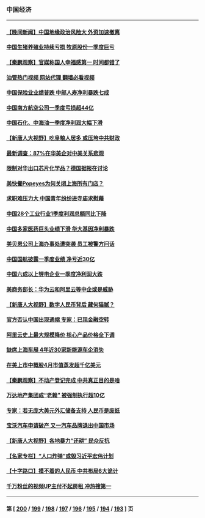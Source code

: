 ### 中国经济
---
#### [【晚间新闻】中国地缘政治风险大 外资加速撤离](../../pages/ncid283/n13983577.md?04282045) 
#### [中国生猪养殖业持续亏损 牧原股份一季度巨亏](../../pages/ncid283/n13983234.md?04282045) 
#### [【秦鹏观察】官媒称国人幸福感第一 时间都错了](../../pages/ncid283/n13983216.md?04282045) 
#### [油管热门视频 网站代理 翻墙必看视频](http://138.2.39.72:81/youtube.html?epic-marker?04282045)
#### [中国保险业业绩普跌 中邮人寿净利暴跌七成](../../pages/ncid283/n13983204.md?04282045) 
#### [中国南方航空公司一季度亏损超44亿](../../pages/ncid283/n13983150.md?04282045) 
#### [中国石化、中海油一季度净利润大幅下滑](../../pages/ncid283/n13983139.md?04282045) 
#### [【新唐人大视野】吃皇粮人居多 或压垮中共财政](../../pages/ncid283/n13983024.md?04282045) 
#### [最新调查：87%在华美企对中美关系悲观](../../pages/ncid283/n13982885.md?04282045) 
#### [限制对华出口芯片化学品？德国据报在讨论](../../pages/ncid283/n13982867.md?04282045) 
#### [美快餐Popeyes为何关闭上海所有门店？](../../pages/ncid283/n13982948.md?04282045) 
#### [求职难压力大 中国青年纷纷进寺庙求慰藉](../../pages/ncid283/n13982684.md?04282045) 
#### [中国28个工业行业1季度利润总额同比下降](../../pages/ncid283/n13982745.md?04282045) 
#### [中国多家医药巨头业绩下滑 华大基因净利暴跌](../../pages/ncid283/n13982355.md?04282045) 
#### [美贝恩公司上海办事处遭突袭 员工被警方问话](../../pages/ncid283/n13982485.md?04282045) 
#### [中国国航披露一季度业绩 净亏近30亿](../../pages/ncid283/n13982413.md?04282045) 
#### [中国六成以上锂电企业一季度净利润大跌](../../pages/ncid283/n13982386.md?04282045) 
#### [美商务部长：华为云和阿里云等中企或是威胁](../../pages/ncid283/n13982359.md?04282045) 
#### [【新唐人大视野】数字人民币背后 藏何猫腻？](../../pages/ncid283/n13982287.md?04282045) 
#### [官方否认中国出现通缩 专家：已现金融空转](../../pages/ncid283/n13982271.md?04282045) 
#### [阿里云史上最大规模降价 核心产品价格全下调](../../pages/ncid283/n13982054.md?04282045) 
#### [缺席上海车展 4年近30家新能源车企消失](../../pages/ncid283/n13981952.md?04282045) 
#### [在美上市中概股4月市值蒸发超千亿美元](../../pages/ncid283/n13981756.md?04282045) 
#### [【秦鹏观察】不动产登记完成 中共真正目的是啥](../../pages/ncid283/n13981623.md?04282045) 
#### [万达地产集团成“老赖” 被强制执行超10亿](../../pages/ncid283/n13981661.md?04282045) 
#### [专家：若无庞大美元外汇储备支持 人民币是废纸](../../pages/ncid283/n13981559.md?04282045) 
#### [宝沃汽车申请破产 又一汽车品牌退出中国市场](../../pages/ncid283/n13981620.md?04282045) 
#### [【新唐人大视野】各地暴力“还耕” 民众反抗](../../pages/ncid283/n13981426.md?04282045) 
#### [【名家专栏】“人口炸弹”或毁习近平宏伟计划](../../pages/ncid283/n13979311.md?04282045) 
#### [【十字路口】摸不着的人民币 中共布局6大诡计](../../pages/ncid283/n13981444.md?04282045) 
#### [千万粉丝的视频UP主付不起房租 冲热搜第一](../../pages/ncid283/n13981275.md?04282045) 

---
#### 第 [ [200](./200.md?04282045) / [199](./199.md?04282045) / [198](./198.md?04282045) / [197](./197.md?04282045) / [196](./196.md?04282045) / [195](./195.md?04282045) / [194](./194.md?04282045) / [193](./193.md?04282045) ] 页
